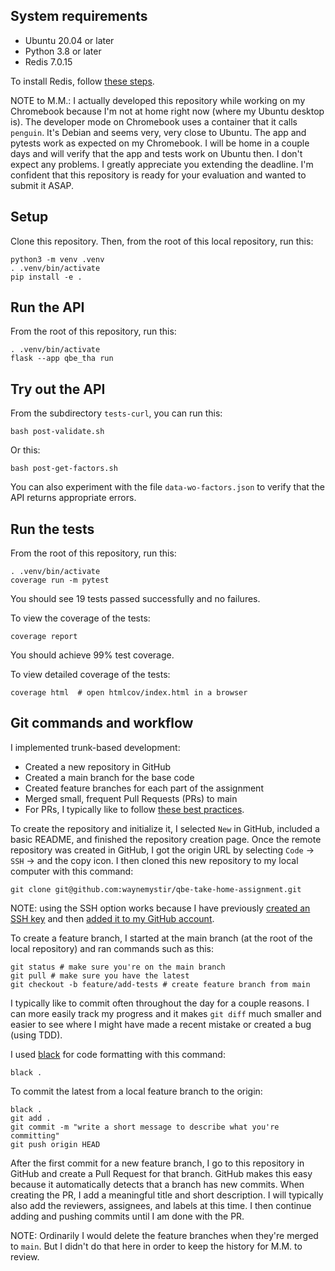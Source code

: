 ## System requirements

- Ubuntu 20.04 or later
- Python 3.8 or later
- Redis 7.0.15

To install Redis, follow [these steps](INSTALL_REDIS.md).

NOTE to M.M.: I actually developed this repository while working on my Chromebook because I'm not at home right now (where my Ubuntu desktop is). The developer mode on Chromebook uses a container that it calls `penguin`. It's Debian and seems very, very close to Ubuntu. The app and pytests work as expected on my Chromebook. I will be home in a couple days and will verify that the app and tests work on Ubuntu then. I don't expect any problems. I greatly appreciate you extending the deadline. I'm confident that this repository is ready for your evaluation and wanted to submit it ASAP.

## Setup
Clone this repository. Then, from the root of this local repository, run this:
```
python3 -m venv .venv
. .venv/bin/activate
pip install -e .
```

## Run the API
From the root of this repository, run this:
```
. .venv/bin/activate
flask --app qbe_tha run
```

## Try out the API
From the subdirectory `tests-curl`, you can run this:
```
bash post-validate.sh
```
Or this:
```
bash post-get-factors.sh
```
You can also experiment with the file `data-wo-factors.json` to verify that the API returns appropriate errors.


## Run the tests
From the root of this repository, run this:
```
. .venv/bin/activate
coverage run -m pytest
```
You should see 19 tests passed successfully and no failures.

To view the coverage of the tests:
```
coverage report
```
You should achieve 99% test coverage.

To view detailed coverage of the tests:
```
coverage html  # open htmlcov/index.html in a browser
```


## Git commands and workflow

I implemented trunk-based development:
- Created a new repository in GitHub
- Created a main branch for the base code
- Created feature branches for each part of the assignment
- Merged small, frequent Pull Requests (PRs) to main
- For PRs, I typically like to follow [these best practices](https://docs.github.com/en/pull-requests/collaborating-with-pull-requests/getting-started/best-practices-for-pull-requests).

To create the repository and initialize it, I selected `New` in GitHub, included a basic README, and finished the repository creation page. Once the remote repository was created in GitHub, I got the origin URL by selecting `Code` -> `SSH` -> and the copy icon. I then cloned this new repository to my local computer with this command:
```
git clone git@github.com:waynemystir/qbe-take-home-assignment.git
```
NOTE: using the SSH option works because I have previously [created an SSH key](https://docs.github.com/en/authentication/connecting-to-github-with-ssh/generating-a-new-ssh-key-and-adding-it-to-the-ssh-agent) and then [added it to my GitHub account](https://docs.github.com/en/authentication/connecting-to-github-with-ssh/adding-a-new-ssh-key-to-your-github-account).

To create a feature branch, I started at the main branch (at the root of the local repository) and ran commands such as this:
```
git status # make sure you're on the main branch
git pull # make sure you have the latest
git checkout -b feature/add-tests # create feature branch from main
```

I typically like to commit often throughout the day for a couple reasons. I can more easily track my progress and it makes `git diff` much smaller and easier to see where I might have made a recent mistake or created a bug (using TDD).

I used [black](https://pypi.org/project/black/) for code formatting with this command:
```
black .
```

To commit the latest from a local feature branch to the origin:
```
black .
git add .
git commit -m "write a short message to describe what you're committing"
git push origin HEAD
```

After the first commit for a new feature branch, I go to this repository in GitHub and create a Pull Request for that branch. GitHub makes this easy because it automatically detects that a branch has new commits. When creating the PR, I add a meaningful title and short description. I will typically also add the reviewers, assignees, and labels at this time. I then continue adding and pushing commits until I am done with the PR.

NOTE: Ordinarily I would delete the feature branches when they're merged to `main`. But I didn't do that here in order to keep the history for M.M. to review.
